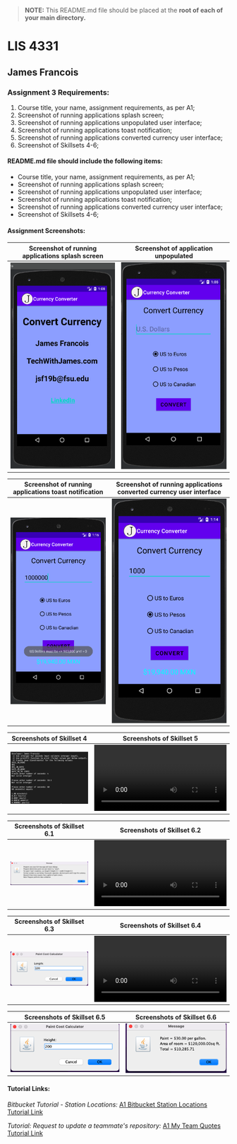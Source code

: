 > **NOTE:** This README.md file should be placed at the **root of each of your main directory.**

# LIS 4331

## James Francois

### Assignment 3 Requirements:

1. Course title, your name, assignment requirements, as per A1; 
2. Screenshot of running applications splash screen;
3. Screenshot of running applications unpopulated user interface; 
4. Screenshot of running applications toast notification;
5. Screenshot of running applications converted currency user interface;
6. Screenshot of Skillsets 4-6; 

#### README.md file should include the following items:

* Course title, your name, assignment requirements, as per A1; 
* Screenshot of running applications splash screen;
* Screenshot of running applications unpopulated user interface; 
* Screenshot of running applications toast notification;
* Screenshot of running applications converted currency user interface;
* Screenshot of Skillsets 4-6;

#### Assignment Screenshots:

| Screenshot of running applications splash screen | Screenshot of application unpopulated |
| -------------- | --------------|
| ![Screenshot of running applications splash screen](img/splash.png) | ![Screenshot of application unpopulated](img/unpopulated.png) |

| Screenshot of running applications toast notification | Screenshot of running applications converted currency user interface |
| -------------- | --------------|
| ![Screenshot of running applications toast notification](img/notification.png) | ![Screenshot of running applications converted currency user interface](img/currency.png) |

| Screenshots of Skillset 4 | Screenshots of Skillset 5 |
| -------------- | --------------|
| ![Screenshot of Skillset 4](img/skillset04.png) | ![Screenshot of Skillset 5](img/skillset05.mov) |

| Screenshots of Skillset 6.1 | Screenshots of Skillset 6.2 |
| -------------- | --------------|
| ![Screenshot of Skillset 4](img/skillset61.png) | ![Screenshot of Skillset 5](img/skillset62.mov) |

| Screenshots of Skillset 6.3 | Screenshots of Skillset 6.4 |
| -------------- | --------------|
| ![Screenshot of Skillset 4](img/skillset63.png) | ![Screenshot of Skillset 5](img/skillset64.mov) |

| Screenshots of Skillset 6.5 | Screenshots of Skillset 6.6 | 
| -------------- | -------------- | 
| ![Screenshot of Skillset 4](img/skillset65.png) | ![Screenshot of Skillset 4](img/skillset66.png) |  















#### Tutorial Links:

*Bitbucket Tutorial - Station Locations:*
[A1 Bitbucket Station Locations Tutorial Link](https://bitbucket.org/username/bitbucketstationlocations/ "Bitbucket Station Locations")

*Tutorial: Request to update a teammate's repository:*
[A1 My Team Quotes Tutorial Link](https://bitbucket.org/username/myteamquotes/ "My Team Quotes Tutorial")